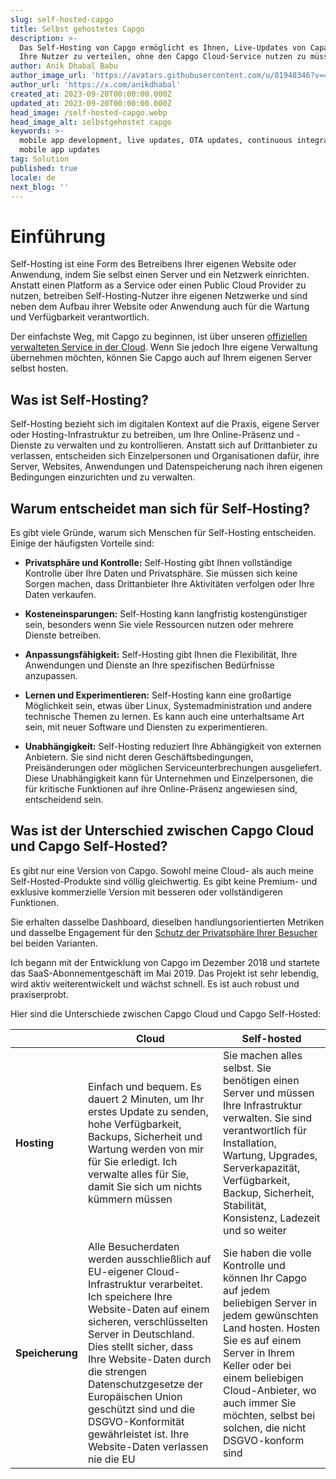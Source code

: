 ```yaml
---
slug: self-hosted-capgo
title: Selbst gehostetes Capgo
description: >-
  Das Self-Hosting von Capgo ermöglicht es Ihnen, Live-Updates von Capacitor an
  Ihre Nutzer zu verteilen, ohne den Capgo Cloud-Service nutzen zu müssen.
author: Anik Dhabal Babu
author_image_url: 'https://avatars.githubusercontent.com/u/81948346?v=4'
author_url: 'https://x.com/anikdhabal'
created_at: 2023-09-20T00:00:00.000Z
updated_at: 2023-09-20T00:00:00.000Z
head_image: /self-hosted-capgo.webp
head_image_alt: selbstgehostet capgo
keywords: >-
  mobile app development, live updates, OTA updates, continuous integration,
  mobile app updates
tag: Solution
published: true
locale: de
next_blog: ''
---
```


# Einführung

Self-Hosting ist eine Form des Betreibens Ihrer eigenen Website oder Anwendung, indem Sie selbst einen Server und ein Netzwerk einrichten. Anstatt einen Platform as a Service oder einen Public Cloud Provider zu nutzen, betreiben Self-Hosting-Nutzer ihre eigenen Netzwerke und sind neben dem Aufbau ihrer Website oder Anwendung auch für die Wartung und Verfügbarkeit verantwortlich.

Der einfachste Weg, mit Capgo zu beginnen, ist über unseren [offiziellen verwalteten Service in der Cloud](https://capgo.app/). Wenn Sie jedoch Ihre eigene Verwaltung übernehmen möchten, können Sie Capgo auch auf Ihrem eigenen Server selbst hosten.

## Was ist Self-Hosting?

Self-Hosting bezieht sich im digitalen Kontext auf die Praxis, eigene Server oder Hosting-Infrastruktur zu betreiben, um Ihre Online-Präsenz und -Dienste zu verwalten und zu kontrollieren. Anstatt sich auf Drittanbieter zu verlassen, entscheiden sich Einzelpersonen und Organisationen dafür, ihre Server, Websites, Anwendungen und Datenspeicherung nach ihren eigenen Bedingungen einzurichten und zu verwalten.

## Warum entscheidet man sich für Self-Hosting?

Es gibt viele Gründe, warum sich Menschen für Self-Hosting entscheiden. Einige der häufigsten Vorteile sind:

* **Privatsphäre und Kontrolle:** Self-Hosting gibt Ihnen vollständige Kontrolle über Ihre Daten und Privatsphäre. Sie müssen sich keine Sorgen machen, dass Drittanbieter Ihre Aktivitäten verfolgen oder Ihre Daten verkaufen.

* **Kosteneinsparungen:** Self-Hosting kann langfristig kostengünstiger sein, besonders wenn Sie viele Ressourcen nutzen oder mehrere Dienste betreiben.

* **Anpassungsfähigkeit:** Self-Hosting gibt Ihnen die Flexibilität, Ihre Anwendungen und Dienste an Ihre spezifischen Bedürfnisse anzupassen.

* **Lernen und Experimentieren:** Self-Hosting kann eine großartige Möglichkeit sein, etwas über Linux, Systemadministration und andere technische Themen zu lernen. Es kann auch eine unterhaltsame Art sein, mit neuer Software und Diensten zu experimentieren.

* **Unabhängigkeit:** Self-Hosting reduziert Ihre Abhängigkeit von externen Anbietern. Sie sind nicht deren Geschäftsbedingungen, Preisänderungen oder möglichen Serviceunterbrechungen ausgeliefert. Diese Unabhängigkeit kann für Unternehmen und Einzelpersonen, die für kritische Funktionen auf ihre Online-Präsenz angewiesen sind, entscheidend sein.

## Was ist der Unterschied zwischen Capgo Cloud und Capgo Self-Hosted?

Es gibt nur eine Version von Capgo. Sowohl meine Cloud- als auch meine Self-Hosted-Produkte sind völlig gleichwertig. Es gibt keine Premium- und exklusive kommerzielle Version mit besseren oder vollständigeren Funktionen.

Sie erhalten dasselbe Dashboard, dieselben handlungsorientierten Metriken und dasselbe Engagement für den [Schutz der Privatsphäre Ihrer Besucher](https://capgo.app/privacy/) bei beiden Varianten.

Ich begann mit der Entwicklung von Capgo im Dezember 2018 und startete das SaaS-Abonnementgeschäft im Mai 2019. Das Projekt ist sehr lebendig, wird aktiv weiterentwickelt und wächst schnell. Es ist auch robust und praxiserprobt.

Hier sind die Unterschiede zwischen Capgo Cloud und Capgo Self-Hosted:

|   | Cloud | Self-hosted |
| --- | --- | --- |
| **Hosting** | Einfach und bequem. Es dauert 2 Minuten, um Ihr erstes Update zu senden, hohe Verfügbarkeit, Backups, Sicherheit und Wartung werden von mir für Sie erledigt. Ich verwalte alles für Sie, damit Sie sich um nichts kümmern müssen | Sie machen alles selbst. Sie benötigen einen Server und müssen Ihre Infrastruktur verwalten. Sie sind verantwortlich für Installation, Wartung, Upgrades, Serverkapazität, Verfügbarkeit, Backup, Sicherheit, Stabilität, Konsistenz, Ladezeit und so weiter |
| **Speicherung** | Alle Besucherdaten werden ausschließlich auf EU-eigener Cloud-Infrastruktur verarbeitet. Ich speichere Ihre Website-Daten auf einem sicheren, verschlüsselten Server in Deutschland. Dies stellt sicher, dass Ihre Website-Daten durch die strengen Datenschutzgesetze der Europäischen Union geschützt sind und die DSGVO-Konformität gewährleistet ist. Ihre Website-Daten verlassen nie die EU | Sie haben die volle Kontrolle und können Ihr Capgo auf jedem beliebigen Server in jedem gewünschten Land hosten. Hosten Sie es auf einem Server in Ihrem Keller oder bei einem beliebigen Cloud-Anbieter, wo auch immer Sie möchten, selbst bei solchen, die nicht DSGVO-konform sind |